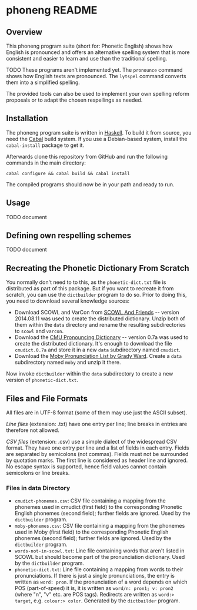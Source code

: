 # phoneng README

## Overview

This phoneng program suite (short for: Phonetic English) shows how English
is pronounced and offers an alternative spelling system that is more
consistent and easier to learn and use than the traditional spelling.

TODO These programs aren't implemented yet.
The `pronounce` command shows how English texts are pronounced. The
`lytspel` command converts them into a simplified spelling.

The provided tools can also be used to implement your own spelling reform
proposals or to adapt the chosen respellings as needed.

## Installation

The phoneng program suite is written in
[Haskell](https://www.haskell.org/haskellwiki/Haskell). To build it from
source, you need the [Cabal](https://www.haskell.org/cabal/) build system.
If you use a Debian-based system, install the `cabal-install` package to
get it.

Afterwards clone this repository from GitHub and run the following commands
in the main directory:

    cabal configure && cabal build && cabal install

The compiled programs should now be in your path and ready to run.

## Usage

TODO document

## Defining own respelling schemes

TODO document

## Recreating the Phonetic Dictionary From Scratch

You normally don't need to to this, as the `phonetic-dict.txt` file is
distributed as part of this package. But if you want to recreate it from
scratch, you can use the `dictbuilder` program to do so. Prior to doing this,
you need to download several knowledge sources:

  * Download SCOWL and VarCon from [SCOWL And
    Friends](http://wordlist.aspell.net/) -- version 2014.08.11 was used to
    create the distributed dictionary. Unzip both of them within the `data`
    directory and rename the resulting subdirectories to `scowl` and `varcon`.
  * Download the [CMU Pronouncing
    Dictionary](http://www.speech.cs.cmu.edu/cgi-bin/cmudict) -- version 0.7a
    was used to create the distributed dictionary. It's enough to download the
    file `cmudict.0.7a` and store it in a new `data` subdirectory named
    `cmudict`.
  * Download the [Moby Pronunciation List by Grady
    Ward](http://www.gutenberg.org/ebooks/3205). Create a `data` subdirectory
    named `moby` and unzip it there.

Now invoke `dictbuilder` within the `data` subdirectory to create a new version
of `phonetic-dict.txt`.

## Files and File Formats

All files are in UTF-8 format (some of them may use just the ASCII subset).

*Line files* (extension: .txt) have one entry per line; line breaks in entries
are therefore not allowed.

*CSV files* (extension: .csv) use a simple dialect of the widespread CSV
format. They have one entry per line and a list of fields in each entry.
Fields are separated by semicolons (not commas). Fields must not be surrounded
by quotation marks. The first line is considered as header line and ignored.
No escape syntax is supported, hence field values cannot contain semicolons or
line breaks.

### Files in data Directory

  * `cmudict-phonemes.csv`: CSV file containing a mapping from the phonemes
    used in cmudict (first field) to the corresponding Phonetic English
    phonemes (second field); further fields are ignored. Used by the
    `dictbuilder` program.
  * `moby-phonemes.csv`: CSV file containing a mapping from the phonemes used
    in Moby (first field) to the corresponding Phonetic English phonemes
    (second field); further fields are ignored. Used by the `dictbuilder`
    program.
  * `words-not-in-scowl.txt`: Line file containing words that aren't listed in
    SCOWL but should become part of the pronunciation dictionary. Used by the
    `dictbuilder` program.
  * `phonetic-dict.txt`: Line file containing a mapping from words to their
    pronunciations. If there is just a single pronunciations, the entry is
    written as `word: pron`. If the pronunciation of a word depends on which
    POS (part-of-speed) it is, it is written as `word/n: pron1; v: pron2`
    (where "n", "v" etc. are POS tags). Redirects are written as `word:>
    target`, e.g. `colour:> color`. Generated by the `dictbuilder` program.
